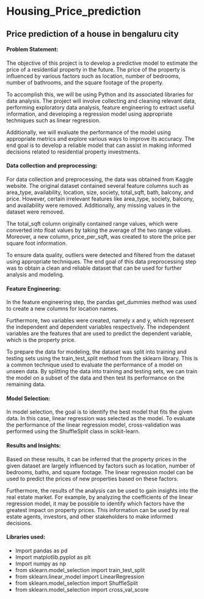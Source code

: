 # Housing_Price_prediction
## Price prediction of a house in bengaluru city

#### Problem Statement: 
The objective of this project is to develop a predictive model to estimate the price of a residential property in the future. The price of the property is influenced by various factors such as location, number of bedrooms, number of bathrooms, and the square footage of the property.

To accomplish this, we will be using Python and its associated libraries for data analysis. The project will involve collecting and cleaning relevant data, performing exploratory data analysis, feature engineering to extract useful information, and developing a regression model using appropriate techniques such as linear regression.

Additionally, we will evaluate the performance of the model using appropriate metrics and explore various ways to improve its accuracy. The end goal is to develop a reliable model that can assist in making informed decisions related to residential property investments.

#### Data collection and preprocessing:
For data collection and preprocessing, the data was obtained from Kaggle website. The original dataset contained several feature columns such as area_type, availability, location, size, society, total_sqft, bath, balcony, and price. However, certain irrelevant features like area_type, society, balcony, and availability were removed. Additionally, any missing values in the dataset were removed.

The total_sqft column originally contained range values, which were converted into float values by taking the average of the two range values. Moreover, a new column, price_per_sqft, was created to store the price per square foot information.

To ensure data quality, outliers were detected and filtered from the dataset using appropriate techniques. The end goal of this data preprocessing step was to obtain a clean and reliable dataset that can be used for further analysis and modeling.

#### Feature Engineering:
In the feature engineering step, the pandas get_dummies method was used to create a new columns for location names.
 
Furthermore, two variables were created, namely x and y, which represent the independent and dependent variables respectively. The independent variables are the features that are used to predict the dependent variable, which is the property price.

To prepare the data for modeling, the dataset was split into training and testing sets using the train_test_split method from the sklearn library. This is a common technique used to evaluate the performance of a model on unseen data. By splitting the data into training and testing sets, we can train the model on a subset of the data and then test its performance on the remaining data.

#### Model Selection: 
In model selection, the goal is to identify the best model that fits the given data. In this case, linear regression was selected as the model. To evaluate the performance of the linear regression model, cross-validation was performed using the ShuffleSplit class in scikit-learn.

#### Results and Insights:
Based on these results, it can be inferred that the property prices in the given dataset are largely influenced by factors such as location, number of bedrooms, baths, and square footage. The linear regression model can be used to predict the prices of new properties based on these factors.

Furthermore, the results of the analysis can be used to gain insights into the real estate market. For example, by analyzing the coefficients of the linear regression model, it may be possible to identify which factors have the greatest impact on property prices. This information can be used by real estate agents, investors, and other stakeholders to make informed decisions.

#### Libraries used:
* Import pandas as pd
* Import matplotlib.pyplot  as plt
* Import numpy as np
* from sklearn.model_selection import train_test_split
* from sklearn.linear_model import LinearRegression
* from sklearn.model_selection import ShuffleSplit
* from sklearn.model_selection import cross_val_score

